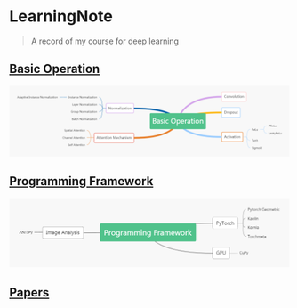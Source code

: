# LearningNote
> A record of my course for deep learning

## [Basic Operation](Operation/Operation_summary.md)
![pic](Operation/Img/summary.jpg)
## [Programming Framework](Programming/Library_summary.md)
![pic](Programming/Img/summary.jpg)
## [Papers](Papers/Paper_summary.md)
